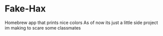 # Fake-Hax
 Homebrew app that prints nice colors
 As of now its just a little side project im making to scare some classmates
 
